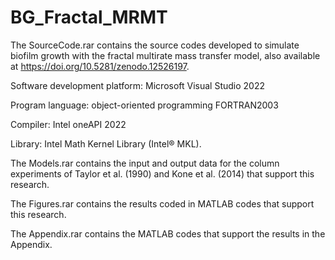 # BG_Fractal_MRMT

The SourceCode.rar contains the source codes developed to simulate biofilm growth with the fractal multirate mass transfer model, also available at https://doi.org/10.5281/zenodo.12526197.

Software development platform: Microsoft Visual Studio 2022

Program language: object-oriented programming FORTRAN2003

Compiler: Intel oneAPI 2022

Library: Intel Math Kernel Library (Intel® MKL).

The Models.rar contains the input and output data for the column experiments of Taylor et al. (1990) and Kone et al. (2014) that support this research.

The Figures.rar contains the results coded in MATLAB codes that support this research.

The Appendix.rar contains the MATLAB codes that support the results in the Appendix.
